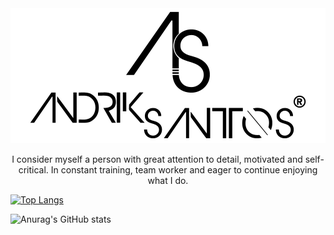<div align="center">
	<img src="assets/img/logo.png" alt="Andrik Santos">
    <p>I consider myself a person with great attention to detail, motivated and self-critical. In constant training, team worker and eager to continue enjoying what I do.</p>
</div>


[![Top Langs](https://github-readme-stats.vercel.app/api/top-langs/?username=andriksantos&layout=compact)](https://github.com/andriksantos/github-readme-stats)

![Anurag's GitHub stats](https://github-readme-stats.vercel.app/api?username=andriksantos&show_icons=true&theme=dark)
